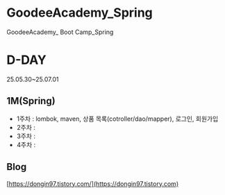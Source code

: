 # GoodeeAcademy_Spring
GoodeeAcademy_ Boot Camp_Spring

# D-DAY
25.05.30~25.07.01

## 1M(Spring) 
- 1주차 : lombok, maven, 상품 목록(cotroller/dao/mapper), 로그인, 회원가입
- 2주차 : 
- 3주차 : 
- 4주차 : 

## Blog
[https://dongin97.tistory.com/](https://dongin97.tistory.com)
